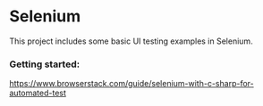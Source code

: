 # Selenium
This project includes some basic UI testing examples in Selenium.

### Getting started:
https://www.browserstack.com/guide/selenium-with-c-sharp-for-automated-test
